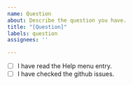 ```yaml
---
name: Question
about: Describe the question you have.
title: "[Question]"
labels: question
assignees: ''

---
```


<!--
Before you ask a question: 

1. Read the Help menu entry of LocationSimulator. Start `LocationSimulator` and choose `Help` -> `LocationSimulator Help` in the menubar. 
2. Check the already closed issues on github.

Beta versions of macOS or iOS are not supported! The Help entry explains how to manually manage DeveloperDiskImages in this case.
-->

- [ ] I have read the Help menu entry.
- [ ] I have checked the github issues.
